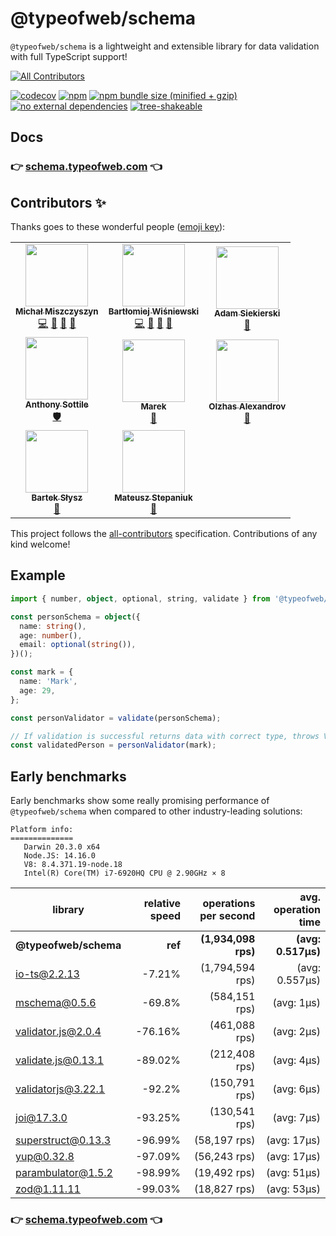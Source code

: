 # @typeofweb/schema

`@typeofweb/schema` is a lightweight and extensible library for data validation with full TypeScript support!

<!-- ALL-CONTRIBUTORS-BADGE:START - Do not remove or modify this section -->
[![All Contributors](https://img.shields.io/badge/all_contributors-8-orange.svg?style=flat-square)](#contributors-)
<!-- ALL-CONTRIBUTORS-BADGE:END -->

[![codecov](https://codecov.io/gh/typeofweb/schema/branch/main/graph/badge.svg?token=6DNCIHEEUO)](https://codecov.io/gh/typeofweb/schema)
[![npm](https://img.shields.io/npm/v/@typeofweb/schema.svg)](https://www.npmjs.com/package/@typeofweb/schema)
[![npm bundle size (minified + gzip)](https://badgen.net/bundlephobia/minzip/@typeofweb/schema)](https://bundlephobia.com/result?p=@typeofweb/schema)
[![no external dependencies](https://badgen.net/bundlephobia/dependency-count/@typeofweb/schema)](https://bundlephobia.com/result?p=@typeofweb/schema)
[![tree-shakeable](https://badgen.net/bundlephobia/tree-shaking/@typeofweb/schema)](https://bundlephobia.com/result?p=@typeofweb/schema)

## Docs

### 👉 [schema.typeofweb.com](https://schema.typeofweb.com/) 👈

## Contributors ✨

Thanks goes to these wonderful people ([emoji key](https://allcontributors.org/docs/en/emoji-key)):

<!-- ALL-CONTRIBUTORS-LIST:START - Do not remove or modify this section -->
<!-- prettier-ignore-start -->
<!-- markdownlint-disable -->
<table>
  <tr>
    <td align="center"><a href="https://typeofweb.com/"><img src="https://avatars0.githubusercontent.com/u/1338731?v=4?s=100" width="100px;" alt=""/><br /><sub><b>Michał Miszczyszyn</b></sub></a><br /><a href="https://github.com/typeofweb/schema/commits?author=mmiszy" title="Code">💻</a> <a href="#maintenance-mmiszy" title="Maintenance">🚧</a> <a href="#projectManagement-mmiszy" title="Project Management">📆</a> <a href="https://github.com/typeofweb/schema/pulls?q=is%3Apr+reviewed-by%3Ammiszy" title="Reviewed Pull Requests">👀</a></td>
    <td align="center"><a href="https://github.com/wisnie"><img src="https://avatars3.githubusercontent.com/u/47081011?v=4?s=100" width="100px;" alt=""/><br /><sub><b>Bartłomiej Wiśniewski</b></sub></a><br /><a href="https://github.com/typeofweb/schema/commits?author=wisnie" title="Code">💻</a> <a href="https://github.com/typeofweb/schema/pulls?q=is%3Apr+reviewed-by%3Awisnie" title="Reviewed Pull Requests">👀</a> <a href="https://github.com/typeofweb/schema/issues?q=author%3Awisnie" title="Bug reports">🐛</a> <a href="https://github.com/typeofweb/schema/commits?author=wisnie" title="Documentation">📖</a></td>
    <td align="center"><a href="https://github.com/AdamSiekierski"><img src="https://avatars0.githubusercontent.com/u/24841038?v=4?s=100" width="100px;" alt=""/><br /><sub><b>Adam Siekierski</b></sub></a><br /><a href="https://github.com/typeofweb/schema/pulls?q=is%3Apr+reviewed-by%3AAdamSiekierski" title="Reviewed Pull Requests">👀</a></td>
  </tr>
  <tr>
    <td align="center"><a href="https://github.com/asottile"><img src="https://avatars3.githubusercontent.com/u/1810591?v=4?s=100" width="100px;" alt=""/><br /><sub><b>Anthony Sottile</b></sub></a><br /><a href="#security-asottile" title="Security">🛡️</a></td>
    <td align="center"><a href="https://devalchemist.com"><img src="https://avatars.githubusercontent.com/u/1423385?v=4?s=100" width="100px;" alt=""/><br /><sub><b>Marek</b></sub></a><br /><a href="https://github.com/typeofweb/schema/commits?author=malydok" title="Documentation">📖</a></td>
    <td align="center"><a href="https://www.upwork.com/freelancers/~018e2d48fa8a42e825"><img src="https://avatars.githubusercontent.com/u/9992724?v=4?s=100" width="100px;" alt=""/><br /><sub><b>Olzhas Alexandrov</b></sub></a><br /><a href="https://github.com/typeofweb/schema/issues?q=author%3Ao-alexandrov" title="Bug reports">🐛</a></td>
  </tr>
  <tr>
    <td align="center"><a href="https://github.com/Aliath"><img src="https://avatars.githubusercontent.com/u/28493823?v=4?s=100" width="100px;" alt=""/><br /><sub><b>Bartek Słysz</b></sub></a><br /><a href="https://github.com/typeofweb/schema/issues?q=author%3AAliath" title="Bug reports">🐛</a></td>
    <td align="center"><a href="https://github.com/stepaniukm"><img src="https://avatars.githubusercontent.com/u/28492390?v=4?s=100" width="100px;" alt=""/><br /><sub><b>Mateusz Stepaniuk</b></sub></a><br /><a href="#ideas-stepaniukm" title="Ideas, Planning, & Feedback">🤔</a></td>
  </tr>
</table>

<!-- markdownlint-restore -->
<!-- prettier-ignore-end -->

<!-- ALL-CONTRIBUTORS-LIST:END -->

This project follows the [all-contributors](https://github.com/all-contributors/all-contributors) specification. Contributions of any kind welcome!

## Example

```ts
import { number, object, optional, string, validate } from '@typeofweb/schema';

const personSchema = object({
  name: string(),
  age: number(),
  email: optional(string()),
})();

const mark = {
  name: 'Mark',
  age: 29,
};

const personValidator = validate(personSchema);

// If validation is successful returns data with correct type, throws ValidationError otherwise
const validatedPerson = personValidator(mark);
```

## Early benchmarks

Early benchmarks show some really promising performance of `@typeofweb/schema` when compared to other industry-leading solutions:

```
Platform info:
==============
   Darwin 20.3.0 x64
   Node.JS: 14.16.0
   V8: 8.4.371.19-node.18
   Intel(R) Core(TM) i7-6920HQ CPU @ 2.90GHz × 8
```

| library               | relative speed | operations per second | avg. operation time |
| --------------------- | -------------: | --------------------: | ------------------: |
| **@typeofweb/schema** |        **ref** |   **(1,934,098 rps)** |  **(avg: 0.517μs)** |
| io-ts@2.2.13          |         -7.21% |       (1,794,594 rps) |      (avg: 0.557μs) |
| mschema@0.5.6         |         -69.8% |         (584,151 rps) |          (avg: 1μs) |
| validator.js@2.0.4    |        -76.16% |         (461,088 rps) |          (avg: 2μs) |
| validate.js@0.13.1    |        -89.02% |         (212,408 rps) |          (avg: 4μs) |
| validatorjs@3.22.1    |         -92.2% |         (150,791 rps) |          (avg: 6μs) |
| joi@17.3.0            |        -93.25% |         (130,541 rps) |          (avg: 7μs) |
| superstruct@0.13.3    |        -96.99% |          (58,197 rps) |         (avg: 17μs) |
| yup@0.32.8            |        -97.09% |          (56,243 rps) |         (avg: 17μs) |
| parambulator@1.5.2    |        -98.99% |          (19,492 rps) |         (avg: 51μs) |
| zod@1.11.11           |        -99.03% |          (18,827 rps) |         (avg: 53μs) |

### 👉 [schema.typeofweb.com](https://schema.typeofweb.com/) 👈
